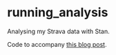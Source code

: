 # running_analysis

Analysing my Strava data with Stan.

Code to accompany [this blog post](https://anguswilliams91.github.io/statistics/sport/gradient-adjusted-pace/).
